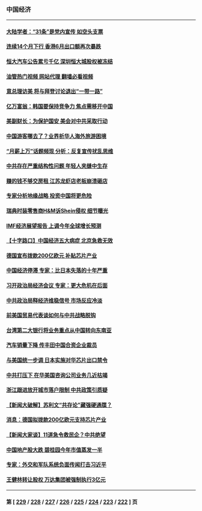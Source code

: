### 中国经济
---
#### [大陆学者：“31条”是党内宣传 如空头支票](../../pages/ncid283/n14042669.md?07271245) 
#### [连续14个月下行 香港6月出口额再次暴跌](../../pages/ncid283/n14042529.md?07271245) 
#### [恒大汽车公告累亏千亿 深圳恒大城股权被冻结](../../pages/ncid283/n14042514.md?07271245) 
#### [油管热门视频 网站代理 翻墙必看视频](http://138.2.39.72:81/youtube.html?epic-marker?07271245)
#### [意总理访美 将与拜登讨论退出“一带一路”](../../pages/ncid283/n14042454.md?07271245) 
#### [亿万富翁：韩国要保持竞争力 焦点需移开中国](../../pages/ncid283/n14042366.md?07271245) 
#### [美副财长：为保护国安 美会对中共采取行动](../../pages/ncid283/n14042469.md?07271245) 
#### [中国游客哪去了？业界析华人海外旅游困境](../../pages/ncid283/n14042407.md?07271245) 
#### [“月薪上万”话题频现 分析：反复宣传扰乱思维](../../pages/ncid283/n14042204.md?07271245) 
#### [中共存在严重结构性问题 年轻人夹缝中生存](../../pages/ncid283/n14041969.md?07271245) 
#### [赚的钱不够交房租 江苏龙虾店老板崩溃砸店](../../pages/ncid283/n14041954.md?07271245) 
#### [专家分析地缘战略 投资中国将更危险](../../pages/ncid283/n14040701.md?07271245) 
#### [瑞典时装零售商H&M诉Shein侵权 细节曝光](../../pages/ncid283/n14041751.md?07271245) 
#### [IMF经济展望报告 上调今年全球增长预测](../../pages/ncid283/n14041746.md?07271245) 
#### [【十字路口】中国经济五大病症 北京急救无效](../../pages/ncid283/n14041578.md?07271245) 
#### [德国宣布拨款200亿欧元 补贴芯片产业](../../pages/ncid283/n14041618.md?07271245) 
#### [中国经济停滞 专家：比日本失落的十年严重](../../pages/ncid283/n14041381.md?07271245) 
#### [习开政治局经济会议 专家：更大危机在后面](../../pages/ncid283/n14041003.md?07271245) 
#### [中共政治局释经济维稳信号 市场反应冷淡](../../pages/ncid283/n14041237.md?07271245) 
#### [前美国贸易代表谈如何与中共战略脱钩](../../pages/ncid283/n14041084.md?07271245) 
#### [台湾第二大银行将业务重点从中国转向东南亚](../../pages/ncid283/n14041100.md?07271245) 
#### [汽车销量下降 传丰田中国合资企业裁员](../../pages/ncid283/n14041029.md?07271245) 
#### [与美国统一步调 日本实施对华芯片出口禁令](../../pages/ncid283/n14041063.md?07271245) 
#### [中共打压下 在华美国咨询公司业务几近枯竭](../../pages/ncid283/n14041062.md?07271245) 
#### [浙江跟进放开城市落户限制 中共政策引质疑](../../pages/ncid283/n14040997.md?07271245) 
#### [【新闻大破解】苏利文“共存论”藏强硬通牒？](../../pages/ncid283/n14040959.md?07271245) 
#### [消息：德国拟拨款200亿欧元支持芯片产业](../../pages/ncid283/n14041014.md?07271245) 
#### [【新闻大家谈】11道急令救民企？中共绝望](../../pages/ncid283/n14040944.md?07271245) 
#### [中国地产股大跌 碧桂园今年市值蒸发一半](../../pages/ncid283/n14040947.md?07271245) 
#### [专家：外交和军队系统负面传闻打击习近平](../../pages/ncid283/n14040689.md?07271245) 
#### [王健林转让股权 万达集团被强制执行3亿元](../../pages/ncid283/n14040725.md?07271245) 

---
#### 第 [ [229](./229.md?07271245) / [228](./228.md?07271245) / [227](./227.md?07271245) / [226](./226.md?07271245) / [225](./225.md?07271245) / [224](./224.md?07271245) / [223](./223.md?07271245) / [222](./222.md?07271245) ] 页
